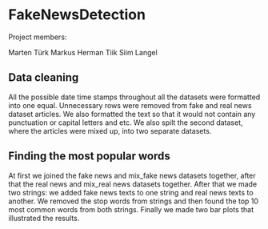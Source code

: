 # FakeNewsDetection
Project members:

Marten Türk
Markus Herman Tiik
Siim Langel

## Data cleaning
All the possible date time stamps throughout all the datasets were formatted into one equal. Unnecessary rows were removed from fake and real news dataset articles. We also formatted the text so that it would not contain any punctuation	or capital letters and etc. We also spilt the second dataset, where the articles were mixed up, into two separate datasets.


## Finding the most popular words
At first we joined the fake news and mix_fake news datasets together, after that the real news and mix_real news datasets together. After that we made two strings: we added fake news texts to one string and real news texts to another. We removed the stop words from strings and then found the top 10 most common words from both strings. Finally we made two bar plots that illustrated the results.
